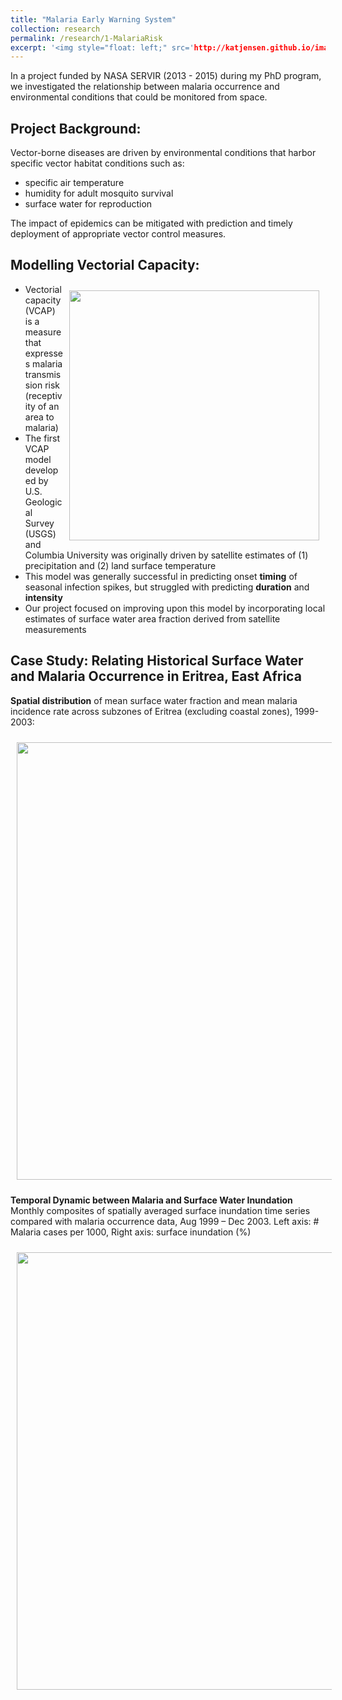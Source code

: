 ```yaml
---
title: "Malaria Early Warning System"
collection: research
permalink: /research/1-MalariaRisk
excerpt: '<img style="float: left;" src='http://katjensen.github.io/images/research/mosquito.png' width=200> How can environmental data help predict malaria risk ?'
---
```

In a project funded by NASA SERVIR (2013 - 2015) during my PhD program, we investigated the relationship between malaria occurrence and environmental conditions that could be monitored from space.

## Project Background:

Vector-borne diseases are driven by environmental conditions that harbor specific vector habitat conditions such as:

* specific air temperature
* humidity for adult mosquito survival
* surface water for reproduction

The impact of epidemics can be mitigated with prediction and timely deployment of appropriate vector control measures.

## Modelling Vectorial Capacity:

<img style="float: right; padding: 10px 10px 10px 10px;" src="http://katjensen.github.io/images/research/VCAP.png" width=400>

* Vectorial capacity (VCAP) is a measure that expresses malaria transmission risk (receptivity of an area to malaria)
* The first VCAP model developed by U.S. Geological Survey (USGS) and Columbia University was originally driven by satellite estimates of (1) precipitation and (2) land surface temperature
* This model was generally successful in predicting onset **timing** of seasonal infection spikes, but struggled with predicting **duration** and **intensity**
* Our project focused on improving upon this model by incorporating local estimates of surface water area fraction derived from satellite measurements

## Case Study: Relating Historical Surface Water and Malaria Occurrence in Eritrea, East Africa

**Spatial distribution** of mean surface water fraction and mean malaria incidence rate across subzones of Eritrea (excluding coastal zones), 1999-2003:

<img style="float: center; padding: 10px 10px 10px 10px;" src="http://katjensen.github.io/images/research/Malaria_SurfaceWater.png" width=700>


**Temporal Dynamic between Malaria and Surface Water Inundation**
Monthly composites of spatially averaged surface inundation time series compared with malaria occurrence data, Aug 1999 – Dec 2003.  Left axis: # Malaria cases per 1000, Right axis: surface inundation (%)

<img style="float: center; padding: 10px 10px 10px 10px;" src="http://katjensen.github.io/images/research/combined_regional_timeseries.png" width=700>
